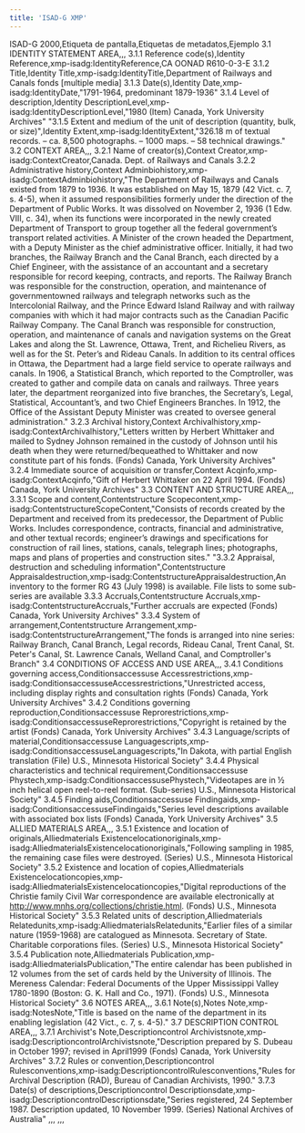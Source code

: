 ```yaml
---
title: 'ISAD-G XMP'
---
```


ISAD-G 2000,Etiqueta de pantalla,Etiquetas de metadatos,Ejemplo
3.1 IDENTITY STATEMENT AREA,,,
3.1.1 Reference code(s),Identity Reference,xmp-isadg:IdentityReference,CA OONAD R610-0-3-E
3.1.2 Title,Identity Title,xmp-isadg:IdentityTitle,Department of Railways and Canals fonds [multiple media]
3.1.3 Date(s),Identity Date,xmp-isadg:IdentityDate,"1791-1964, predominant 1879-1936"
3.1.4 Level of description,Identity DescriptionLevel,xmp-isadg:IdentityDescriptionLevel,"1980 (Item) Canada, York University Archives"
"3.1.5 Extent and medium of the unit of description (quantity, bulk, or size)",Identity Extent,xmp-isadg:IdentityExtent,"326.18 m of textual records. – ca. 8,500 photographs. – 1000 maps. – 58 technical drawings."
3.2 CONTEXT AREA,,,
3.2.1 Name of creator(s),Context Creator,xmp-isadg:ContextCreator,Canada. Dept. of Railways and Canals
3.2.2 Administrative history,Context Adminbiohistory,xmp-isadg:ContextAdminbiohistory,"The Department of Railways and Canals existed from 1879 to 1936. It was established on May 15, 1879 (42 Vict. c. 7, s. 4-5), when it assumed responsibilities formerly under the direction of the Department of Public Works. It was dissolved on November 2, 1936 (1 Edw. VIII, c. 34), when its functions were incorporated in the newly created Department of Transport to group together all the federal government’s transport related activities. A Minister of the crown headed the Department, with a Deputy Minister as the chief administrative officer. Initially, it had two branches, the Railway Branch and the Canal Branch, each directed by a Chief Engineer, with the assistance of an accountant and a secretary responsible for record keeping, contracts, and reports. The Railway Branch was responsible for the construction, operation, and maintenance of governmentowned railways and telegraph networks such as the Intercolonial Railway, and the Prince Edward Island Railway and with railway companies with which it had major contracts such as the Canadian Pacific Railway Company. The Canal Branch was responsible for construction, operation, and maintenance of canals and navigation systems on the Great Lakes and along the St. Lawrence, Ottawa, Trent, and Richelieu Rivers, as well as for the St. Peter’s and Rideau Canals. In addition to its central offices in Ottawa, the Department had a large field service to operate railways and canals. In 1906, a Statistical Branch, which reported to the Comptroller, was created to gather and compile data on canals and railways. Three years later, the department reorganized into five branches, the Secretary’s, Legal, Statistical, Accountant’s, and two Chief Engineers Branches. In 1912, the Office of the Assistant Deputy Minister was created to oversee general administration."
3.2.3 Archival history,Context Archivalhistory,xmp-isadg:ContextArchivalhistory,"Letters written by Herbert Whittaker and mailed to Sydney Johnson remained in the custody of Johnson until his death when they were returned/bequeathed to Whittaker and now constitute part of his fonds. (Fonds) Canada, York University Archives"
3.2.4 Immediate source of acquisition or transfer,Context Acqinfo,xmp-isadg:ContextAcqinfo,"Gift of Herbert Whittaker on 22 April 1994. (Fonds) Canada, York University Archives"
3.3 CONTENT AND STRUCTURE AREA,,,
3.3.1 Scope and content,Contentstructure Scopecontent,xmp-isadg:ContentstructureScopeContent,"Consists of records created by the Department and received from its predecessor, the Department of Public Works. Includes correspondence, contracts, financial and administrative, and other textual records; engineer’s drawings and specifications for construction of rail lines, stations, canals, telegraph lines; photographs, maps and plans of properties and construction sites."
"3.3.2 Appraisal, destruction and scheduling information",Contentstructure Appraisaldestruction,xmp-isadg:ContentstructureAppraisaldestruction,An inventory to the former RG 43 (July 1998) is available. File lists to some sub-series are available
3.3.3 Accruals,Contentstructure Accruals,xmp-isadg:ContentstructureAccruals,"Further accruals are expected (Fonds) Canada, York University Archives"
3.3.4 System of arrangement,Contentstructure Arrangement,xmp-isadg:ContentstructureArrangement,"The fonds is arranged into nine series: Railway Branch, Canal Branch, Legal records, Rideau Canal, Trent Canal, St. Peter's Canal, St. Lawrence Canals, Welland Canal, and Comptroller's Branch"
3.4 CONDITIONS OF ACCESS AND USE AREA,,,
3.4.1 Conditions governing access,Conditionsaccessuse Accessrestrictions,xmp-isadg:ConditionsaccessuseAccessrestrictions,"Unrestricted access, including display rights and consultation rights (Fonds) Canada, York University Archives"
3.4.2 Conditions governing reproduction,Conditionsaccessuse Reprorestrictions,xmp-isadg:ConditionsaccessuseReprorestrictions,"Copyright is retained by the artist (Fonds) Canada, York University Archives"
3.4.3 Language/scripts of material,Conditionsaccessuse Languagescripts,xmp-isadg:ConditionsaccessuseLanguagescripts,"In Dakota, with partial English translation (File) U.S., Minnesota Historical Society"
3.4.4 Physical characteristics and technical requirement,Conditionsaccessuse Phystech,xmp-isadg:ConditionsaccessusePhystech,"Videotapes are in ½ inch helical open reel-to-reel format. (Sub-series) U.S., Minnesota Historical Society"
3.4.5 Finding aids,Conditionsaccessuse Findingaids,xmp-isadg:ConditionsaccessuseFindingaids,"Series level descriptions available with associated box lists (Fonds) Canada, York University Archives"
3.5 ALLIED MATERIALS AREA,,,
3.5.1 Existence and location of originals,Alliedmaterials Existencelocationoriginals,xmp-isadg:AlliedmaterialsExistencelocationoriginals,"Following sampling in 1985, the remaining case files were destroyed. (Series) U.S., Minnesota Historical Society"
3.5.2 Existence and location of copies,Alliedmaterials Existencelocationcopies,xmp-isadg:AlliedmaterialsExistencelocationcopies,"Digital reproductions of the Christie family Civil War correspondence are available electronically at http://www.mnhs.org/collections/christie.html. (Fonds) U.S., Minnesota Historical Society"
3.5.3 Related units of description,Alliedmaterials Relatedunits,xmp-isadg:AlliedmaterialsRelatedunits,"Earlier files of a similar nature (1959-1968) are catalogued as Minnesota. Secretary of State. Charitable corporations files. (Series) U.S., Minnesota Historical Society"
3.5.4 Publication note,Alliedmaterials Publication,xmp-isadg:AlliedmaterialsPublication,"The entire calendar has been published in 12 volumes from the set of cards held by the University of Illinois. The Mereness Calendar: Federal Documents of the Upper Mississippi Valley 1780-1890 (Boston: G. K. Hall and Co., 1971). (Fonds) U.S., Minnesota Historical Society"
3.6 NOTES AREA,,,
3.6.1 Note(s),Notes Note,xmp-isadg:NotesNote,"Title is based on the name of the department in its enabling legislation (42 Vict., c. 7, s. 4-5)."
3.7 DESCRIPTION CONTROL AREA,,,
3.7.1 Archivist's Note,Descriptioncontrol Archivistsnote,xmp-isadg:DescriptioncontrolArchivistsnote,"Description prepared by S. Dubeau in October 1997; revised in April1999 (Fonds) Canada, York University Archives"
3.7.2 Rules or convention,Descriptioncontrol Rulesconventions,xmp-isadg:DescriptioncontrolRulesconventions,"Rules for Archival Description (RAD), Bureau of Canadian Archivists, 1990."
3.7.3 Date(s) of descriptions,Descriptioncontrol Descriptionsdate,xmp-isadg:DescriptioncontrolDescriptionsdate,"Series registered, 24 September 1987. Description updated, 10 November 1999. (Series) National Archives of Australia"
,,,
,,,
